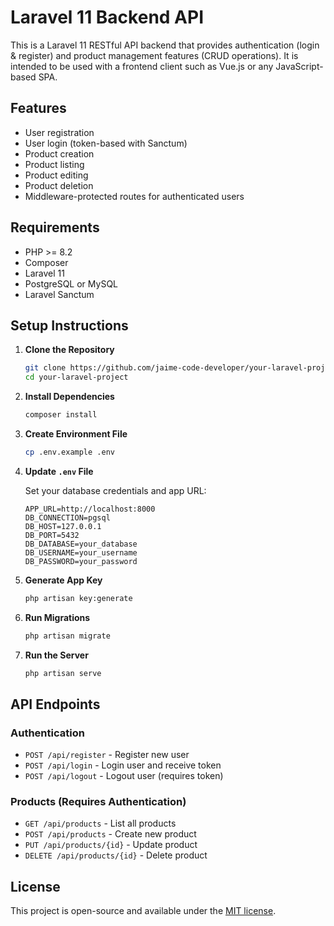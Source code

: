 # Laravel 11 Backend API

This is a Laravel 11 RESTful API backend that provides authentication (login & register) and product management features (CRUD operations). It is intended to be used with a frontend client such as Vue.js or any JavaScript-based SPA.

## Features

- User registration
- User login (token-based with Sanctum)
- Product creation
- Product listing
- Product editing
- Product deletion
- Middleware-protected routes for authenticated users

## Requirements

- PHP >= 8.2
- Composer
- Laravel 11
- PostgreSQL or MySQL
- Laravel Sanctum

## Setup Instructions

1. **Clone the Repository**
   ```bash
   git clone https://github.com/jaime-code-developer/your-laravel-project.git
   cd your-laravel-project
   ```

2. **Install Dependencies**
   ```bash
   composer install
   ```

3. **Create Environment File**
   ```bash
   cp .env.example .env
   ```

4. **Update `.env` File**

   Set your database credentials and app URL:
   ```
   APP_URL=http://localhost:8000
   DB_CONNECTION=pgsql
   DB_HOST=127.0.0.1
   DB_PORT=5432
   DB_DATABASE=your_database
   DB_USERNAME=your_username
   DB_PASSWORD=your_password
   ```

5. **Generate App Key**
   ```bash
   php artisan key:generate
   ```

6. **Run Migrations**
   ```bash
   php artisan migrate
   ```

7. **Run the Server**
   ```bash
   php artisan serve
   ```

## API Endpoints

### Authentication

- `POST /api/register` - Register new user
- `POST /api/login` - Login user and receive token
- `POST /api/logout` - Logout user (requires token)

### Products (Requires Authentication)

- `GET /api/products` - List all products
- `POST /api/products` - Create new product
- `PUT /api/products/{id}` - Update product
- `DELETE /api/products/{id}` - Delete product

## License

This project is open-source and available under the [MIT license](LICENSE).
